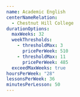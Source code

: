 ```yaml
---
name: Academic English
centerNameRelation:
  - Chestnut Hill College
durationOptions:
  maxWeeks: 32
  weekThresholds:
    - thresholdMax: 3
      pricePerWeek: 510
    - thresholdMax: 11
      pricePerWeek: 485
  exceedMaxWeeks: true
hoursPerWeek: "28"
lessonsPerWeek: 36
minutesPerLesson: 50
---
```

